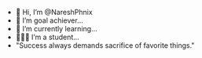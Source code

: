 - 👋 Hi, I’m @NareshPhnix
- 👀 I’m goal achiever...
- 🌱 I’m currently learning...
- 👨🏼‍🎓 I’m a student...
- "Success always demands sacrifice of favorite things."
   


<!---
NareshPhnix/NareshPhnix is a ✨ special ✨ repository because its `README.md` (this file) appears on your GitHub profile.
You can click the Preview link to take a look at your changes.
--->
